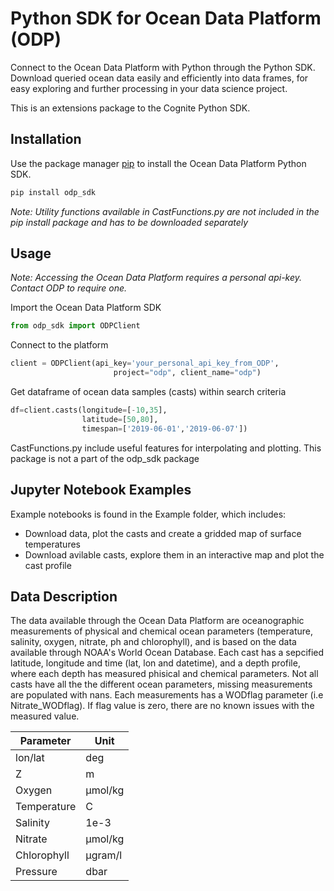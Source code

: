 # Python SDK for Ocean Data Platform (ODP)

Connect to the Ocean Data Platform with Python through the Python SDK. Download queried ocean data easily and efficiently into data frames, for easy exploring and further processing in your data science project.

This is an extensions package to the Cognite Python SDK.

## Installation

Use the package manager [pip](https://pip.pypa.io/en/stable/) to install the Ocean Data Platform Python SDK.

```bash
pip install odp_sdk
```
*Note: Utility functions available in CastFunctions.py are not included in the pip install package and has to be downloaded separately*


## Usage

*Note: Accessing the Ocean Data Platform requires a personal api-key. Contact ODP to require one.*

Import the Ocean Data Platform SDK 
```python
from odp_sdk import ODPClient
```
Connect to the platform
```python
client = ODPClient(api_key='your_personal_api_key_from_ODP',
                       project="odp", client_name="odp")
```
Get dataframe of ocean data samples (casts) within search criteria

```python
df=client.casts(longitude=[-10,35],
                latitude=[50,80],
                timespan=['2019-06-01','2019-06-07']) 
```

CastFunctions.py include useful features for interpolating and plotting. This package is not a part of the odp_sdk package

## Jupyter Notebook Examples 
Example notebooks is found in the Example folder, which includes:
- Download data, plot the casts and create a gridded map of surface temperatures 
- Download avilable casts, explore them in an interactive map and plot the cast profile

## Data Description
The data available through the Ocean Data Platform are oceanographic measurements of physical and chemical ocean parameters (temperature, salinity, oxygen, nitrate, ph and chlorophyll), and is based on the data available through NOAA's World Ocean Database. Each cast has a sepcified latitude, longitude and time (lat, lon and datetime), and a depth profile, where each depth has measured phisical and chemical parameters. Not all casts have all the the different ocean parameters, missing measurements are populated with nans. Each measurements has a WODflag parameter (i.e Nitrate_WODflag). If flag value is zero, there are no known issues with the measured value. 

Parameter|	      Unit
--- | --- 
lon/lat |        deg
Z|               m             
Oxygen|	        µmol/kg 
Temperature|	    C
Salinity|	      1e-3
Nitrate|	        µmol/kg
Chlorophyll|    µgram/l
Pressure|dbar
